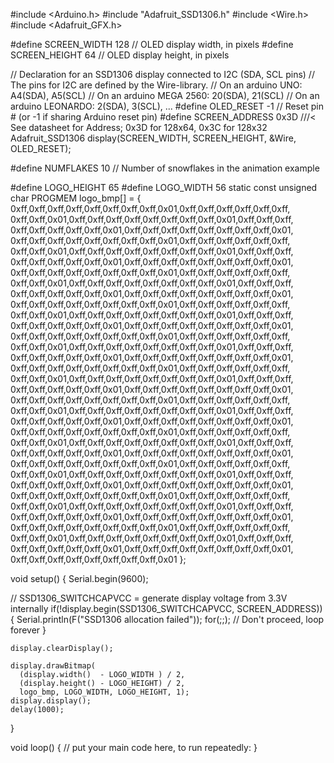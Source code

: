 #include <Arduino.h>
#include "Adafruit_SSD1306.h"
#include <Wire.h>
#include <Adafruit_GFX.h>

#define SCREEN_WIDTH 128 // OLED display width, in pixels
#define SCREEN_HEIGHT 64 // OLED display height, in pixels

// Declaration for an SSD1306 display connected to I2C (SDA, SCL pins)
// The pins for I2C are defined by the Wire-library. 
// On an arduino UNO:       A4(SDA), A5(SCL)
// On an arduino MEGA 2560: 20(SDA), 21(SCL)
// On an arduino LEONARDO:   2(SDA),  3(SCL), ...
#define OLED_RESET     -1 // Reset pin # (or -1 if sharing Arduino reset pin)
#define SCREEN_ADDRESS 0x3D ///< See datasheet for Address; 0x3D for 128x64, 0x3C for 128x32
Adafruit_SSD1306 display(SCREEN_WIDTH, SCREEN_HEIGHT, &Wire, OLED_RESET);

#define NUMFLAKES     10 // Number of snowflakes in the animation example

#define LOGO_HEIGHT 65
#define LOGO_WIDTH 56
static const unsigned char PROGMEM logo_bmp[] = {
 0xff,0xff,0xff,0xff,0xff,0xff,0xff,0xff,0x01,0xff,0xff,0xff,0xff,0xff,0xff,
 0xff,0xff,0x01,0xff,0xff,0xff,0xff,0xff,0xff,0xff,0xff,0x01,0xff,0xff,0xff,
 0xff,0xff,0xff,0xff,0xff,0x01,0xff,0xff,0xff,0xff,0xff,0xff,0xff,0xff,0x01,
 0xff,0xff,0xff,0xff,0xff,0xff,0xff,0xff,0x01,0xff,0xff,0xff,0xff,0xff,0xff,
 0xff,0xff,0x01,0xff,0xff,0xff,0xff,0xff,0xff,0xff,0xff,0x01,0xff,0xff,0xff,
 0xff,0xff,0xff,0xff,0xff,0x01,0xff,0xff,0xff,0xff,0xff,0xff,0xff,0xff,0x01,
 0xff,0xff,0xff,0xff,0xff,0xff,0xff,0xff,0x01,0xff,0xff,0xff,0xff,0xff,0xff,
 0xff,0xff,0x01,0xff,0xff,0xff,0xff,0xff,0xff,0xff,0xff,0x01,0xff,0xff,0xff,
 0xff,0xff,0xff,0xff,0xff,0x01,0xff,0xff,0xff,0xff,0xff,0xff,0xff,0xff,0x01,
 0xff,0xff,0xff,0xff,0xff,0xff,0xff,0xff,0x01,0xff,0xff,0xff,0xff,0xff,0xff,
 0xff,0xff,0x01,0xff,0xff,0xff,0xff,0xff,0xff,0xff,0xff,0x01,0xff,0xff,0xff,
 0xff,0xff,0xff,0xff,0xff,0x01,0xff,0xff,0xff,0xff,0xff,0xff,0xff,0xff,0x01,
 0xff,0xff,0xff,0xff,0xff,0xff,0xff,0xff,0x01,0xff,0xff,0xff,0xff,0xff,0xff,
 0xff,0xff,0x01,0xff,0xff,0xff,0xff,0xff,0xff,0xff,0xff,0x01,0xff,0xff,0xff,
 0xff,0xff,0xff,0xff,0xff,0x01,0xff,0xff,0xff,0xff,0xff,0xff,0xff,0xff,0x01,
 0xff,0xff,0xff,0xff,0xff,0xff,0xff,0xff,0x01,0xff,0xff,0xff,0xff,0xff,0xff,
 0xff,0xff,0x01,0xff,0xff,0xff,0xff,0xff,0xff,0xff,0xff,0x01,0xff,0xff,0xff,
 0xff,0xff,0xff,0xff,0xff,0x01,0xff,0xff,0xff,0xff,0xff,0xff,0xff,0xff,0x01,
 0xff,0xff,0xff,0xff,0xff,0xff,0xff,0xff,0x01,0xff,0xff,0xff,0xff,0xff,0xff,
 0xff,0xff,0x01,0xff,0xff,0xff,0xff,0xff,0xff,0xff,0xff,0x01,0xff,0xff,0xff,
 0xff,0xff,0xff,0xff,0xff,0x01,0xff,0xff,0xff,0xff,0xff,0xff,0xff,0xff,0x01,
 0xff,0xff,0xff,0xff,0xff,0xff,0xff,0xff,0x01,0xff,0xff,0xff,0xff,0xff,0xff,
 0xff,0xff,0x01,0xff,0xff,0xff,0xff,0xff,0xff,0xff,0xff,0x01,0xff,0xff,0xff,
 0xff,0xff,0xff,0xff,0xff,0x01,0xff,0xff,0xff,0xff,0xff,0xff,0xff,0xff,0x01,
 0xff,0xff,0xff,0xff,0xff,0xff,0xff,0xff,0x01,0xff,0xff,0xff,0xff,0xff,0xff,
 0xff,0xff,0x01,0xff,0xff,0xff,0xff,0xff,0xff,0xff,0xff,0x01,0xff,0xff,0xff,
 0xff,0xff,0xff,0xff,0xff,0x01,0xff,0xff,0xff,0xff,0xff,0xff,0xff,0xff,0x01,
 0xff,0xff,0xff,0xff,0xff,0xff,0xff,0xff,0x01,0xff,0xff,0xff,0xff,0xff,0xff,
 0xff,0xff,0x01,0xff,0xff,0xff,0xff,0xff,0xff,0xff,0xff,0x01,0xff,0xff,0xff,
 0xff,0xff,0xff,0xff,0xff,0x01,0xff,0xff,0xff,0xff,0xff,0xff,0xff,0xff,0x01,
 0xff,0xff,0xff,0xff,0xff,0xff,0xff,0xff,0x01,0xff,0xff,0xff,0xff,0xff,0xff,
 0xff,0xff,0x01,0xff,0xff,0xff,0xff,0xff,0xff,0xff,0xff,0x01,0xff,0xff,0xff,
 0xff,0xff,0xff,0xff,0xff,0x01,0xff,0xff,0xff,0xff,0xff,0xff,0xff,0xff,0x01,
 0xff,0xff,0xff,0xff,0xff,0xff,0xff,0xff,0x01 };

void setup() {
    Serial.begin(9600);

  // SSD1306_SWITCHCAPVCC = generate display voltage from 3.3V internally
  if(!display.begin(SSD1306_SWITCHCAPVCC, SCREEN_ADDRESS)) {
    Serial.println(F("SSD1306 allocation failed"));
    for(;;); // Don't proceed, loop forever
  }

    display.clearDisplay();

    display.drawBitmap(
      (display.width()  - LOGO_WIDTH ) / 2,
      (display.height() - LOGO_HEIGHT) / 2,
      logo_bmp, LOGO_WIDTH, LOGO_HEIGHT, 1);
    display.display();
    delay(1000);
}

void loop() {
  // put your main code here, to run repeatedly:
}
